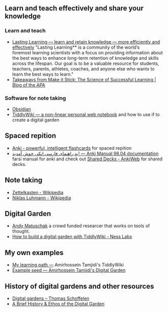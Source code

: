 ---
---
## Learn and teach effectively and share your knowledge
### Learn and teach
- [Lasting Learning — learn and retain knowledge — more efficiently and effectively](http://www.lastinglearning.com/)  "Lasting Learning** is a community of the world’s foremost learning scientists with a focus on providing information about the best ways to enhance long-term retention of knowledge and skills across the lifespan. Our goal is to be a valuable resource for students, teachers, parents, athletes, coaches, and anyone else who wants to learn the best ways to learn."
- [Takeaways from Make it Stick: The Science of Successful Learning | Blog of the APA](https://blog.apaonline.org/2020/02/19/takeaways-from-make-it-stick-the-science-of-successful-learning/)

### Software for note taking
- [Obsidian](https://obsidian.md/)
- [TiddlyWiki — a non-linear personal web notebook](https://tiddlywiki.com/) and how to use if to create a digital garden

## Spaced repition
- [Anki - powerful, intelligent flashcards](https://apps.ankiweb.net/) for spaced repition
- [به راهنمای فارسی انکی خوش آمدید! — Anki Manual 98.04 documentation](https://ankidroid.net/book/anki-desktop/) farsi manual for anki and check out [Shared Decks - AnkiWeb](https://ankiweb.net/shared/decks/) for shared decks.

## Note taking
- [Zettelkasten - Wikipedia](https://en.wikipedia.org/wiki/Zettelkasten)
- [Niklas Luhmann - Wikipedia](https://en.wikipedia.org/wiki/Niklas_Luhmann)

## Digital Garden
- [Andy Matuschak](https://andymatuschak.org/) a crowd funded researcer that works on tools of thought.
- [How to build a digital garden with TiddlyWiki - Ness Labs](https://nesslabs.com/digital-garden-tiddlywiki)

## My own examples
- [My learning path —](https://ahtamjidi.github.io/learn/#Amirhossein%20Tamjidi:%5B%5BAmirhossein%20Tamjidi%5D%5D) Amirhossein Tamjidi's TiddlyWiki 
- [Example seed — Amirhossein Tamjidi's Digital Garden](https://atamjidigarden.netlify.app/example-seed)

## History of digital gardens and other resources
- [Digital gardens – Thomas Schoffelen](https://schof.co/digital-garden/)
- [A Brief History & Ethos of the Digital Garden](https://maggieappleton.com/garden-history)

